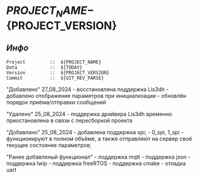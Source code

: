 # **${PROJECT_NAME}-${PROJECT_VERSION}**

## *Инфо*
```
Project         ::  ${PROJECT_NAME}
Data            ::  ${TODAY}
Version         ::  ${PROJECT_VERSION}
Commit          ::  ${GIT_REV_PARSE}
```

"Добавлено" 27_08_2024
    - восстановлена поддержка Lis3dh
    - добавлено отображение параметров при инициализации
    - обновлён порядок приёма/отправки сообщений

"Удалено" 25_08_2024
    - поддержка драйвера Lis3dh временно приостановлена в связи с пересборкой проекта

"Добавлено" 25_08_2024
    - добавлена поддержка spi;
    - 0_spi, 1_spi - функционируют в полном объёме, а также отправляют на сервер своё текущее состояние параметров;

"Ранее добавленый функционал"
    - поддержка mqtt
    - поддержка json
    - поддержка lwip
    - поддержка freeRTOS
    - поддержка cmake
    - отладка uart

